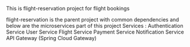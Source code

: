 This is flight-reservation project for flight bookings 

flight-reservation is the parent project with common dependencies and below are the microservices part of this project
Services :
  Authentication Service
  User Service
  Flight Service
  Payment Service
  Notification Service
  API Gateway (Spring Cloud Gateway)
